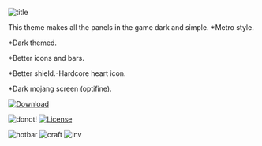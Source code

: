 

![title](https://user-images.githubusercontent.com/86705400/148381285-484f350a-9f18-4208-95b3-b15930b93bce.png)

This theme makes all the panels in the game dark and simple.
*Metro style. 

*Dark themed. 

*Better icons and bars. 

*Better shield.-Hardcore heart icon.

*Dark mojang screen (optifine).

[![Download](https://user-images.githubusercontent.com/86705400/147940421-ca8e2fa1-7194-4060-bfb0-a9b6f61f885d.png)](https://github.com/emrah4451/simple-dark/releases)


![donot!](https://user-images.githubusercontent.com/86705400/147934794-ae4f8c18-b4c1-472c-9e1c-62b29f9af5da.png)
[![License](https://user-images.githubusercontent.com/86705400/147939972-bb1926b8-3a7b-44c5-80a5-d430db3805d7.png)](https://github.com/emrah4451/simple-dark/blob/main/LICENSE)
   
![hotbar](https://user-images.githubusercontent.com/86705400/147935824-09019297-f731-4d48-829c-85c4d0f65d6b.png)
![craft](https://user-images.githubusercontent.com/86705400/147935746-1f1434f2-2373-4c59-b00c-d5291cb9e45b.png)
![inv](https://user-images.githubusercontent.com/86705400/147935749-a6311b78-30f0-4b35-9534-6a6a7269f45c.png)


